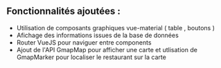 

## Fonctionnalités ajoutées :


* Utilisation de composants graphiques vue-material ( table , boutons )
* Afichage des informations issues de la base de données
* Router VueJS pour naviguer entre components 
* Ajout de l'API GmapMap pour afficher une carte et utlisation de GmapMarker pour localiser le restaurant sur la carte

